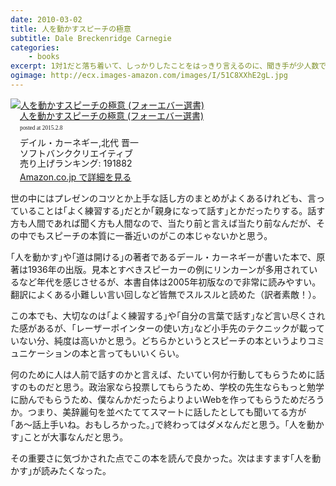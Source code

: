 ```yaml
---
date: 2010-03-02
title: 人を動かすスピーチの極意
subtitle: Dale Breckenridge Carnegie
categories: 
    - books
excerpt: 1対1だと落ち着いて、しっかりしたことをはっきり言えるのに、聞き手が少人数でも目の前に並ぶと、とたんに舌がもつれて恐怖に襲われる」という人は多いようです。会議で発言するのが怖いために出世の道を阻まれているビジネスマンもいます。しかし、きちんとした方法論と心構えを身につければ、その不安はだれでも克服できるのです。そう、必ず「だれでも」が。
ogimage: http://ecx.images-amazon.com/images/I/51C8XXhE2gL.jpg
---
```


<div class="azlink-box"><div class="azlink-image" style="float:left"><a href="http://www.amazon.co.jp/exec/obidos/ASIN/4797329270/warikiru-22/" name="azlinklink" target="_blank"><img src="http://ecx.images-amazon.com/images/I/51C8XXhE2gL._SL160_.jpg" alt="人を動かすスピーチの極意 (フォーエバー選書)" style="border:none" /></a></div><div class="azlink-info" style="float:left;margin-left:15px;line-height:120%"><div class="azlink-name" style="margin-bottom:10px;line-height:120%"><a href="http://www.amazon.co.jp/exec/obidos/ASIN/4797329270/warikiru-22/" name="azlinklink" target="_blank">人を動かすスピーチの極意 (フォーエバー選書)</a><div class="azlink-powered-date" style="font-size:7pt;margin-top:5px;font-family:verdana;line-height:120%">posted at 2015.2.8</div></div><div class="azlink-detail">デイル・カーネギー,北代 晋一<br />ソフトバンククリエイティブ<br />売り上げランキング: 191882<br /></div><div class="azlink-link" style="margin-top:5px"><a href="http://www.amazon.co.jp/exec/obidos/ASIN/4797329270/warikiru-22/" target="_blank">Amazon.co.jp で詳細を見る</a></div></div><div class="azlink-footer" style="clear:left"></div></div>

世の中にはプレゼンのコツとか上手な話し方のまとめがよくあるけれども、言っていることは｢よく練習する｣だとか｢親身になって話す｣とかだったりする。話す方も人間であれば聞く方も人間なので、当たり前と言えば当たり前なんだが、その中でもスピーチの本質に一番近いのがこの本じゃないかと思う。

｢人を動かす｣や｢道は開ける｣の著者であるデール・カーネギーが書いた本で、原著は1936年の出版。見本とすべきスピーカーの例にリンカーンが多用されているなど年代を感じさせるが、本書自体は2005年初版なので非常に読みやすい。翻訳によくある小難しい言い回しなど皆無でスルスルと読めた（訳者素敵！）。

この本でも、大切なのは｢よく練習する｣や｢自分の言葉で話す｣など言い尽くされた感があるが、｢レーザーポインターの使い方｣など小手先のテクニックが載っていない分、純度は高いかと思う。どちらかというとスピーチの本というよりコミュニケーションの本と言ってもいいくらい。

何のために人は人前で話すのかと言えば、たいてい何か行動してもらうために話すのものだと思う。政治家なら投票してもらうため、学校の先生ならもっと勉学に励んでもらうため、僕なんかだったらよりよいWebを作ってもらうためだろうか。つまり、美辞麗句を並べたててスマートに話したとしても聞いてる方が｢あ〜話上手いね。おもしろかった。｣で終わってはダメなんだと思う。｢人を動かす｣ことが大事なんだと思う。

その重要さに気づかされた点でこの本を読んで良かった。次はますます｢人を動かす｣が読みたくなった。
